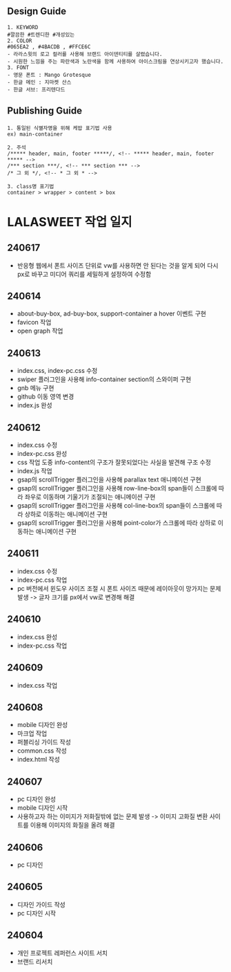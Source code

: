## Design Guide
```
1. KEYWORD
#깔끔한 #트렌디한 #개성있는
2. COLOR
#065EA2 , #4BACDB , #FFCE6C
- 라라스윗의 로고 컬러를 사용해 브랜드 아이덴티티를 살렸습니다.
- 시원한 느낌을 주는 파란색과 노란색을 함께 사용하여 아이스크림을 연상시키고자 했습니다.
3. FONT
- 영문 폰트 : Mango Grotesque
- 한글 메인 : 지마켓 산스
- 한글 서브: 프리텐다드
```
## Publishing Guide
```
1. 통일된 식별자명을 위해 케밥 표기법 사용
ex) main-container

2. 주석
/***** header, main, footer *****/, <!-- ***** header, main, footer ***** -->
/*** section ***/, <!-- *** section *** -->
/* 그 외 */, <!-- * 그 외 * -->

3. class명 표기법
container > wrapper > content > box
```
# LALASWEET 작업 일지
## 240617
* 반응형 웹에서 폰트 사이즈 단위로 vw를 사용하면 안 된다는 것을 알게 되어 다시 px로 바꾸고 미디어 쿼리를 세밀하게 설정하여 수정함

## 240614
* about-buy-box, ad-buy-box, support-container a hover 이벤트 구현
* favicon 작업
* open graph 작업

## 240613
* index.css, index-pc.css 수정
* swiper 플러그인을 사용해 info-container section의 스와이퍼 구현
* gnb 메뉴 구현
* github 이동 영역 변경
* index.js 완성

## 240612
* index.css 수정
* index-pc.css 완성
* css 작업 도중 info-content의 구조가 잘못되었다는 사실을 발견해 구조 수정
* index.js 작업
* gsap의 scrollTrigger 플러그인을 사용해 parallax text 애니메이션 구현
* gsap의 scrollTrigger 플러그인을 사용해 row-line-box의 span들이 스크롤에 따라 좌우로 이동하며 기울기가 조절되는 애니메이션 구현
* gsap의 scrollTrigger 플러그인을 사용해 col-line-box의 span들이 스크롤에 따라 상하로 이동하는 애니메이션 구현
* gsap의 scrollTrigger 플러그인을 사용해 point-color가 스크롤에 따라 상하로 이동하는 애니메이션 구현

## 240611
* index.css 수정
* index-pc.css 작업
* pc 버전에서 윈도우 사이즈 조절 시 폰트 사이즈 때문에 레이아웃이 망가지는 문제 발생 -> 글자 크기를 px에서 vw로 변경해 해결

## 240610
* index.css 완성
* index-pc.css 작업

## 240609
* index.css 작업

## 240608
* mobile 디자인 완성
* 마크업 작업
* 퍼블리싱 가이드 작성
* common.css 작성
* index.html 작성

## 240607
* pc 디자인 완성
* mobile 디자인 시작
* 사용하고자 하는 이미지가 저화질밖에 없는 문제 발생 -> 이미지 고화질 변환 사이트를 이용해 이미지의 화질을 올려 해결

## 240606
* pc 디자인

## 240605
* 디자인 가이드 작성
* pc 디자인 시작

## 240604
* 개인 프로젝트 레퍼런스 사이트 서치
* 브랜드 리서치
